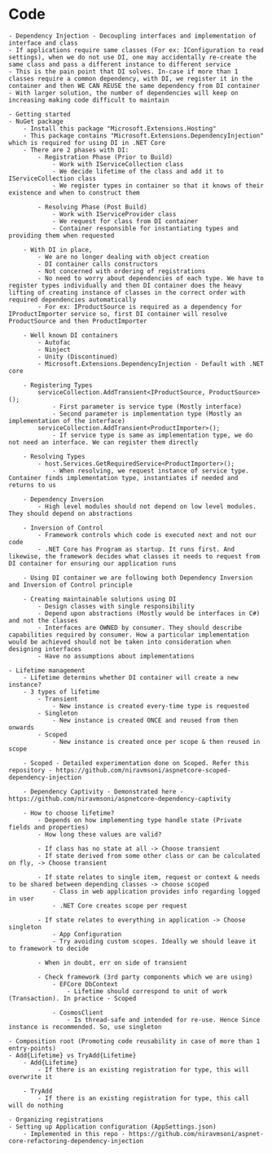 # Code
	- Dependency Injection - Decoupling interfaces and implementation of interface and class
	- If applications require same classes (For ex: IConfiguration to read settings), when we do not use DI, one may accidentally re-create the same class and pass a different instance to different service
	- This is the pain point that DI solves. In-case if more than 1 classes require a common dependency, with DI, we register it in the container and then WE CAN REUSE the same dependency from DI container
	- With larger solution, the number of dependencies will keep on increasing making code difficult to maintain

	- Getting started
	- NuGet package
		- Install this package "Microsoft.Extensions.Hosting"
		- This package contains "Microsoft.Extensions.DependencyInjection" which is required for using DI in .NET Core
		- There are 2 phases with DI:
			- Registration Phase (Prior to Build)
				- Work with IServiceCollection class
				- We decide lifetime of the class and add it to IServiceCollection class
				- We register types in container so that it knows of their existence and when to construct them

			- Resolving Phase (Post Build)
				- Work with IServiceProvider class
				- We request for class from DI container
				- Container responsible for instantiating types and providing them when requested

		- With DI in place,
			- We are no longer dealing with object creation
			- DI container calls constructors
			- Not concerned with ordering of registrations 
			- No need to worry about dependencies of each type. We have to register types individually and then DI container does the heavy lifting of creating instance of classes in the correct order with required dependencies automatically
			- For ex: IProductSource is required as a dependency for IProductImporter service so, first DI container will resolve ProductSource and then ProductImporter

		- Well known DI containers
			- Autofac
			- Ninject
			- Unity (Discontinued)
			- Microsoft.Extensions.DependencyInjection - Default with .NET core

		- Registering Types
			serviceCollection.AddTransient<IProductSource, ProductSource>();
				- First parameter is service type (Mostly interface)
				- Second parameter is implementation type (Mostly an implementation of the interface)
			serviceCollection.AddTransient<ProductImporter>();
				- If service type is same as implementation type, we do not need an interface. We can register them directly

		- Resolving Types
			- host.Services.GetRequiredService<ProductImporter>();			
				- When resolving, we request instance of service type. Container finds implementation type, instantiates if needed and returns to us

		- Dependency Inversion
			- High level modules should not depend on low level modules. They should depend on abstractions

		- Inversion of Control
			- Framework controls which code is executed next and not our code
			- .NET Core has Program as startup. It runs first. And likewise, the framework decides what classes it needs to request from DI container for ensuring our application runs

		- Using DI container we are following both Dependency Inversion and Inversion of Control principle

		- Creating maintainable solutions using DI
			- Design classes with single responsibility
			- Depend upon abstractions (Mostly would be interfaces in C#) and not the classes
			- Interfaces are OWNED by consumer. They should describe capabilities required by consumer. How a particular implementation would be achieved should not be taken into consideration when designing interfaces
			- Have no assumptions about implementations

	- Lifetime management
		- Lifetime determins whether DI container will create a new instance?
		- 3 types of lifetime
			- Transient
				- New instance is created every-time type is requested
			- Singleton
				- New instance is created ONCE and reused from then onwards
			- Scoped
				- New instance is created once per scope & then reused in scope

		- Scoped - Detailed experimentation done on Scoped. Refer this repository - https://github.com/niravmsoni/aspnetcore-scoped-dependency-injection

		- Dependency Captivity - Demonstrated here - https://github.com/niravmsoni/aspnetcore-dependency-captivity

		- How to choose lifetime?
			- Depends on how implementing type handle state (Private fields and properties)
			- How long these values are valid?

			- If class has no state at all -> Choose transient
			- If state derived from some other class or can be calculated on fly, -> Choose transient

			- If state relates to single item, request or context & needs to be shared between depending classes -> choose scoped
				- Class in web application provides info regarding logged in user
				- .NET Core creates scope per request

			- If state relates to everything in application -> Choose singleton
				- App Configuration
				- Try avoiding custom scopes. Ideally we should leave it to framework to decide

			- When in doubt, err on side of transient

			- Check framework (3rd party components which we are using)
				- EFCore DbContext
					- Lifetime should correspond to unit of work (Transaction). In practice - Scoped

				- CosmosClient
					- Is thread-safe and intended for re-use. Hence Since instance is recommended. So, use singleton

	- Composition root (Promoting code reusability in case of more than 1 entry-points)
	- Add{Lifetime} vs TryAdd{Lifetime}
		- Add{Lifetime}
			- If there is an existing registration for type, this will overwrite it

		- TryAdd
			- If there is an existing registration for type, this call will do nothing
	
	- Organizing registrations
	- Setting up Application configuration (AppSettings.json)
		- Implemented in this repo - https://github.com/niravmsoni/aspnet-core-refactoring-dependency-injection
	


